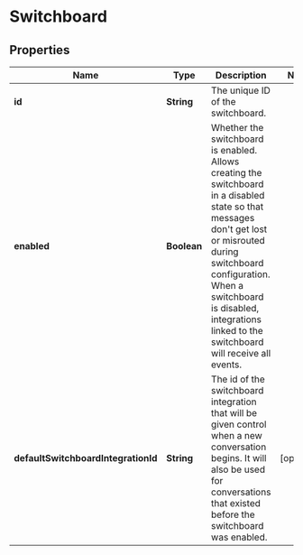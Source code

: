 

# Switchboard


## Properties

| Name | Type | Description | Notes |
|------------ | ------------- | ------------- | -------------|
|**id** | **String** | The unique ID of the switchboard. |  |
|**enabled** | **Boolean** | Whether the switchboard is enabled. Allows creating the switchboard in a disabled state so that messages don&#39;t get lost or misrouted during switchboard configuration. When a switchboard is disabled, integrations linked to the switchboard will receive all events. |  |
|**defaultSwitchboardIntegrationId** | **String** | The id of the switchboard integration that will be given control when a new conversation begins. It will also be used for conversations that existed before the switchboard was enabled. |  [optional] |



